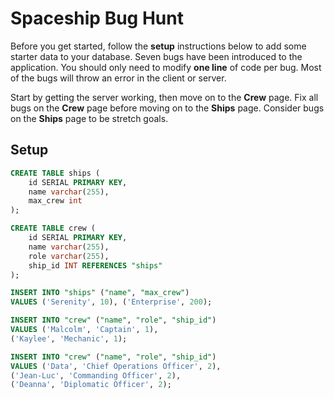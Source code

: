 # Spaceship Bug Hunt

Before you get started, follow the **setup** instructions below to add some starter data to your database. Seven bugs have been introduced to the application. You should only need to modify **one line** of code per bug. Most of the bugs will throw an error in the client or server.

Start by getting the server working, then move on to the **Crew** page. Fix all bugs on the **Crew** page before moving on to the **Ships** page. Consider bugs on the **Ships** page to be stretch goals. 

## Setup

```SQL
CREATE TABLE ships (
    id SERIAL PRIMARY KEY,
    name varchar(255),
    max_crew int
);

CREATE TABLE crew (
    id SERIAL PRIMARY KEY,
    name varchar(255),
    role varchar(255),
    ship_id INT REFERENCES "ships"
);

INSERT INTO "ships" ("name", "max_crew")
VALUES ('Serenity', 10), ('Enterprise', 200);

INSERT INTO "crew" ("name", "role", "ship_id")
VALUES ('Malcolm', 'Captain', 1),
('Kaylee', 'Mechanic', 1);

INSERT INTO "crew" ("name", "role", "ship_id")
VALUES ('Data', 'Chief Operations Officer', 2),
('Jean-Luc', 'Commanding Officer', 2),
('Deanna', 'Diplomatic Officer', 2);
```
